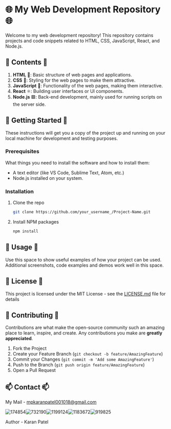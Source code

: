 # 🌐 My Web Development Repository 🌐

Welcome to my web development repository! This repository contains projects and code snippets related to HTML, CSS, JavaScript, React, and Node.js.

## 📂 Contents 📂

1. **HTML** 📝: Basic structure of web pages and applications.
2. **CSS** 🎨: Styling for the web pages to make them attractive.
3. **JavaScript** 🚀: Functionality of the web pages, making them interactive.
4. **React** ⚛️: Building user interfaces or UI components.
5. **Node.js** 🟩: Back-end development, mainly used for running scripts on the server side.

## 🚀 Getting Started 🚀

These instructions will get you a copy of the project up and running on your local machine for development and testing purposes.

### Prerequisites

What things you need to install the software and how to install them:

- A text editor (like VS Code, Sublime Text, Atom, etc.)
- Node.js installed on your system.

### Installation

1. Clone the repo
   ```sh
   git clone https://github.com/your_username_/Project-Name.git
   ```
2. Install NPM packages
   ```sh
   npm install
   ```

## 🎈 Usage 🎈

Use this space to show useful examples of how your project can be used. Additional screenshots, code examples and demos work well in this space.

## 📝 License 📝

This project is licensed under the MIT License - see the [LICENSE.md](LICENSE.md) file for details

## 🤝 Contributing 🤝

Contributions are what make the open-source community such an amazing place to learn, inspire, and create. Any contributions you make are **greatly appreciated**.

1. Fork the Project
2. Create your Feature Branch (`git checkout -b feature/AmazingFeature`)
3. Commit your Changes (`git commit -m 'Add some AmazingFeature'`)
4. Push to the Branch (`git push origin feature/AmazingFeature`)
5. Open a Pull Request

## 📫 Contact 📫

My Mail - mpkaranpatel001018@gmail.com
<br>

![174854](https://github.com/karanop001018/Sigma-WebDevelopment/assets/96780293/47f6c34a-eb78-453e-b51f-46e59d9712d2)![732190](https://github.com/karanop001018/Sigma-WebDevelopment/assets/96780293/b85808ff-dd0a-448a-a5d3-a3e55a99c07e)![1199124](https://github.com/karanop001018/Sigma-WebDevelopment/assets/96780293/e7257e81-32cd-40e1-b653-7394251da809)![1183672](https://github.com/karanop001018/Sigma-WebDevelopment/assets/96780293/3a87a3da-4883-4de2-8d73-d7cdf5a8c90d)![919825](https://github.com/karanop001018/Sigma-WebDevelopment/assets/96780293/01656a2a-bfa9-40c0-ba8e-4152da247c86)

Author - Karan Patel








